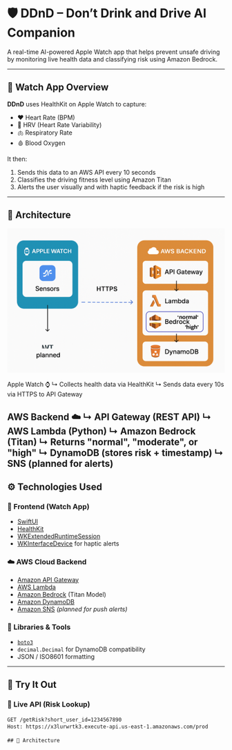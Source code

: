 # 🛡️ DDnD – Don’t Drink and Drive AI Companion

A real-time AI-powered Apple Watch app that helps prevent unsafe driving by monitoring live health data and classifying risk using Amazon Bedrock.

---

## 📲 Watch App Overview

**DDnD** uses HealthKit on Apple Watch to capture:

- ❤️ Heart Rate (BPM)
- 💓 HRV (Heart Rate Variability)
- 🫁 Respiratory Rate
- 🩸 Blood Oxygen

It then:

1. Sends this data to an AWS API every 10 seconds  
2. Classifies the driving fitness level using Amazon Titan  
3. Alerts the user visually and with haptic feedback if the risk is high

---
## 🧠 Architecture

![Architecture Diagram](arch.png)

Apple Watch ⌚
↳ Collects health data via HealthKit
↳ Sends data every 10s via HTTPS to API Gateway

AWS Backend ☁️
↳ API Gateway (REST API)
↳ AWS Lambda (Python)
↳ Amazon Bedrock (Titan)
↳ Returns "normal", "moderate", or "high"
↳ DynamoDB (stores risk + timestamp)
↳ SNS (planned for alerts)
---

## ⚙️ Technologies Used

### 📱 Frontend (Watch App)
- [SwiftUI](https://developer.apple.com/xcode/swiftui/)
- [HealthKit](https://developer.apple.com/documentation/healthkit)
- [WKExtendedRuntimeSession](https://developer.apple.com/documentation/watchkit/wkextendedruntimesession)
- [WKInterfaceDevice](https://developer.apple.com/documentation/watchkit/wkinterfacedevice) for haptic alerts

### ☁️ AWS Cloud Backend
- [Amazon API Gateway](https://aws.amazon.com/api-gateway/)
- [AWS Lambda](https://aws.amazon.com/lambda/)
- [Amazon Bedrock](https://aws.amazon.com/bedrock/) (Titan Model)
- [Amazon DynamoDB](https://aws.amazon.com/dynamodb/)
- [Amazon SNS](https://aws.amazon.com/sns/) *(planned for push alerts)*

### 🧰 Libraries & Tools
- [`boto3`](https://boto3.amazonaws.com/v1/documentation/api/latest/index.html)
- `decimal.Decimal` for DynamoDB compatibility
- JSON / ISO8601 formatting

---

## 🔗 Try It Out

### 🔸 Live API (Risk Lookup)

```http
GET /getRisk?short_user_id=1234567890
Host: https://x3lurwrtk3.execute-api.us-east-1.amazonaws.com/prod

## 🧠 Architecture

